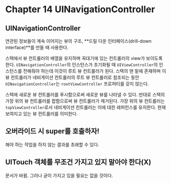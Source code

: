 # Chapter 14 UINavigationController

## UINavigationController
연관된 정보들이 계속 이어지는 뷰의 구조, **드릴 다운 인터페이스(drill-down interface)**를 만들 때 사용한다.

스택에서 뷰 컨트롤러의 배열을 유지하며 꼭대기에 있는 컨트롤러의 view가 보이도록 한다. `UINavigationController`의 인스턴스가 초기화될 때 `UIViewController`의 인스턴스를 전해줘야 하는데 이것이 루트 뷰 컨트롤러가 된다. 스택의 맨 밑에 존재하며 이 뷰 컨트롤러가 네비게이션 컨트롤러의 루트 뷰 컨트롤러로 참조되는 동안 `UINavigationController`는 `rootViewController` 프로퍼티를 갖지 않는다.

스택에 새로운 뷰 컨트롤러를 푸시함으로써 새로운 뷰를 나타낼 수 있다. 반대로 스택의 가장 위의 뷰 컨트롤러를 팝함으로써 뷰 컨트롤러가 제거된다. 가장 위의 뷰 컨트롤러는 `topViewController`로서 네비게이션 컨트롤러는 이에 대한 레퍼런스를 유지한다. 현재 보여지고 있는 뷰 컨트롤러를 의미한다.

## 오버라이드 시 super를 호출하자!
해야 하는 작업을 하지 않는 결과를 초래할 수 있다.

## UITouch 객체를 무조건 가지고 있지 말아야 한다(X)
문서가 바뀜. 그러나 굳이 가지고 있을 필요는 없을 것이다.